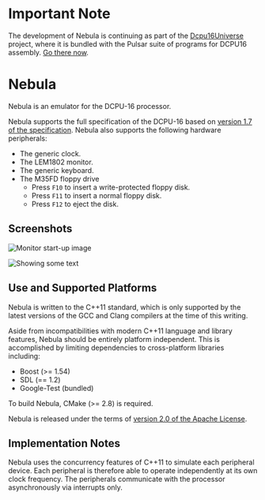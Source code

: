 Important Note
==============

The development of Nebula is continuing as part of the
[Dcpu16Universe](https://github.com/hakuch/Dcpu16Universe) project, where it is
bundled with the Pulsar suite of programs for DCPU16 assembly. [Go there
now](https://github.com/hakuch/Dcpu16Universe/tree/master/nebula).

Nebula
======

Nebula is an emulator for the DCPU-16 processor.

Nebula supports the full specification of the DCPU-16 based on [version 1.7 of the specification](http://dcpu.com/dcpu-16/). Nebula also supports the following hardware peripherals:

* The generic clock.
* The LEM1802 monitor.
* The generic keyboard.
* The M35FD floppy drive
  * Press `F10` to insert a write-protected floppy disk.
  * Press `F11` to insert a normal floppy disk.
  * Press `F12` to eject the disk.

## Screenshots

![Monitor start-up image](https://raw.github.com/hakuch/Nebula/master/Screenshots/startup.png)

![Showing some text](https://raw.github.com/hakuch/Nebula/master/Screenshots/text.png)

## Use and Supported Platforms

Nebula is written to the C++11 standard, which is only supported by
the latest versions of the GCC and Clang compilers at the time of this
writing.

Aside from incompatibilities with modern C++11 language and library
features, Nebula should be entirely platform independent. This is
accomplished by limiting dependencies to cross-platform libraries including:

* Boost (>= 1.54)
* SDL (== 1.2)
* Google-Test (bundled)

To build Nebula, CMake (>= 2.8) is required.

Nebula is released under the terms of [version 2.0 of the
Apache License](http://www.apache.org/licenses/LICENSE-2.0).

## Implementation Notes

Nebula uses the concurrency features of C++11 to simulate each
peripheral device. Each peripheral is therefore able to operate
independently at its own clock frequency. The peripherals communicate
with the processor asynchronously via interrupts only.

